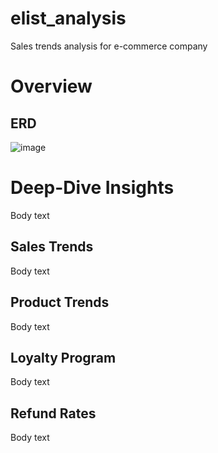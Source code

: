# elist_analysis
Sales trends analysis for e-commerce company

# Overview


## ERD
![image](https://github.com/user-attachments/assets/0354bfec-1a23-4ba8-b706-09dfaf221d42)


# Deep-Dive Insights
Body text

## Sales Trends
Body text

## Product Trends
Body text

## Loyalty Program
Body text

## Refund Rates
Body text
